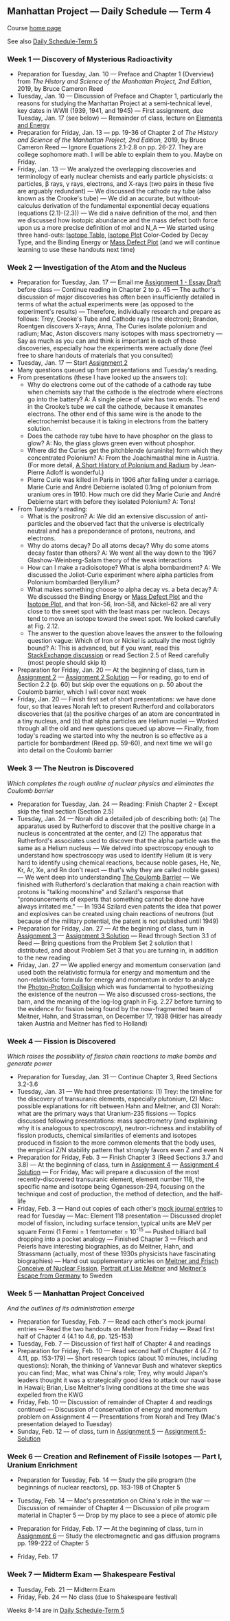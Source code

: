 ## Manhattan Project &mdash; Daily Schedule &mdash; Term 4

Course [home page](./)

See also [Daily Schedule-Term 5](./daily_schedule-term_5.html)

### Week 1 &mdash; Discovery of Mysterious Radioactivity

* Preparation for Tuesday, Jan. 10 &mdash; Preface and Chapter 1 (Overview) from *The History and Science of the Manhattan Project, 2nd Edition,* 2019, by Bruce Cameron Reed
* Tuesday, Jan. 10 &mdash; Discussion of Preface and Chapter 1, particularly the reasons for studying the Manhattan Project at a semi-technical level, key dates in WWII (1939, 1941, and 1945) &mdash; First assignment, due Tuesday, Jan. 17 (see below) &mdash; Remainder of class, lecture on [Elements and Energy](./resources/elements_and_energy.html)
* Preparation for Friday, Jan. 13 &mdash; pp. 19-36 of Chapter 2 of *The History and Science of the Manhattan Project, 2nd Edition,* 2019, by Bruce Cameron Reed &mdash; Ignore Equations 2.1-2.8 on pp. 26-27. They are college sophomore math. I will be able to explain them to you. Maybe on Friday.
* Friday, Jan. 13 &mdash; We analyzed the overlapping discoveries and terminology of early nuclear chemists and early particle physicists: &alpha; particles, &beta; rays, &gamma; rays, electrons, and X-rays (two pairs in these five are arguably redundant) &mdash; We discussed the cathode ray tube (also known as the Crooke's tube) &mdash; We did an accurate, but without-calculus derivation of the fundamental exponential decay equations (equations (2.1)-(2.3)) &mdash; We did a naive definition of the mol, and then we discussed how isotopic abundance and the mass defect both force upon us a more precise definition of mol and N\_A &mdash; We started using three hand-outs: [Isotope Table](./resources/IsotopeTable.pdf), [Isotope Plot](./resources/IsotopePlot.pdf) Color-Coded by Decay Type, and the Binding Energy or [Mass Defect Plot](./resources/MassDefecctPlot.pdf) (and we will continue learning to use these handouts next time)

### Week 2 &mdash; Investigation of the Atom and the Nucleus

* Preparation for Tuesday, Jan. 17 &mdash; Email me [Assignment 1 - Essay Draft](./assignments/Assignment01.pdf) before class &mdash; Continue reading in Chapter 2 to p. 45 &mdash; The author's discussion of major discoveries has often been insufficiently detailed in terms of what the actual experiments were (as opposed to the experiment's results) &mdash; Therefore, individually research and prepare as follows: Trey, Crooke's Tube and Cathode rays (the electron); Brandon, Roentgen discovers X-rays; Anna, The Curies isolate polonium and radium; Mac, Aston discovers many isotopes with mass spectrometry &mdash; Say as much as you can and think is important in each of these discoveries, especially how the experiments were actually done (feel free to share handouts of materials that you consulted)
* Tuesday, Jan. 17 &mdash; Start [Assignment 2](./assignments/Assignment02.pdf)
* Many questions queued up from presentations and Tuesday's reading.
* From presentations (these I have looked up the answers to):
  * Why do electrons come out of the cathode of a cathode ray tube when chemists say that the cathode is the electrode where electrons go into the battery? A: A single piece of wire has two ends. The end in the Crooke’s tube we call the cathode, because it emanates electrons. The other end of this same wire is the anode to the electrochemist because it is taking in electrons from the battery solution.
  * Does the cathode ray tube have to have phosphor on the glass to glow? A: No, the glass glows green even without phosphor.
  * Where did the Curies get the pitchblende (uraninite) form which they concentrated Polonium? A: From the Joachimasthal mine in Austria. (For more detail, [A Short History of Polonium and Radium](./resources/PoloniumAndRadium.pdf) by Jean-Pierre Adloff is wonderful.)
  * Pierre Curie was killed in Paris in 1906 after falling under a carriage. Marie Curie and Andr&eacute; Debierne isolated 0.1mg of polonium from uranium ores in 1910. How much ore did they Marie Curie and Andr&eacute; Debierne start with before they isolated Polonium? A: Tons!
* From Tuesday's reading:
  * What is the positron? A: We did an extensive discussion of anti-particles and the observed fact that the universe is electrically neutral and has a preponderance of protons, neutrons, and electrons.
  * Why do atoms decay? Do all atoms decay? Why do some atoms decay faster than others? A: We went all the way down to the 1967 Glashow-Weinberg-Salam theory of the weak interactions
  * How can I make a radioisotope? What is alpha bombardment? A: We discussed the Joliot-Curie experiment where alpha particles from Polonium bombarded Beryllium?
  * What makes something choose to alpha decay vs. a beta decay? A: We discussed the Binding Energy or [Mass Defect Plot](./resources/MassDefecctPlot.pdf) and the [Isotope Plot](./resources/IsotopePlot.pdf), and that Iron-56, Iron-58, and Nickel-62 are all very close to the sweet spot with the least mass per nucleon. Decays tend to move an isotope toward the sweet spot. We looked carefully at Fig. 2.12.
  * The answer to the question above leaves the answer to the following question vague: Which of Iron or Nickel is actually the most tightly bound? A: This is advanced, but if you want, read this [StackExchange discussion](./resources/IronOrNickel.png) or read Section 2.5 of Reed carefully (most people should skip it)
* Preparation for Friday, Jan. 20 &mdash; At the beginning of class, turn in [Assignment 2](./assignments/Assignment02.pdf) &mdash; [Assignment 2 Solution](./assignments/Assignment02-Solution.pdf) &mdash; For reading, go to end of Section 2.2 (p. 60) but skip over the equations on p. 50 about the Coulomb barrier, which I will cover next week
* Friday, Jan. 20 &mdash; Finish first set of short presentations: we have done four, so that leaves Norah left to present Rutherford and collaborators discoveries that (a) the positive charges of an atom are concentrated in a tiny nucleus, and (b) that alpha particles are Helium nuclei &mdash; Worked through all the old and new questions queued up above &mdash; Finally, from today's reading we started into why the neutron is so effective as a particle for bombardment (Reed pp. 59-60), and next time we will go into detail on the Coulomb barrier

### Week 3 &mdash; The Neutron is Discovered

*Which completes the rough outline of nuclear physics and eliminates the Coulomb barrier*

* Preparation for Tuesday, Jan. 24 &mdash; Reading: Finish Chapter 2 - Except skip the final section (Section 2.5)
* Tuesday, Jan. 24 &mdash; Norah did a detailed job of describing both: (a) The apparatus used by Rutherford to discover that the positive charge in a nucleus is concentrated at the center, and (2) The apparatus that Rutherford's associates used to discover that the alpha particle was the same as a Helium nucleus &mdash; We delved into spectroscopy enough to understand how spectroscopy was used to identify Helium (it is very hard to identify using chemical reactions, because noble gases, He, Ne, Kr, Ar, Xe, and Rn don't react &mdash; that's why they are called noble gases) &mdash; We went deep into understanding [The Coulomb Barrier](./resources/TheCoulombBarrier.pdf) &mdash; We finished with Rutherford's declaration that making a chain reaction with protons is "talking moonshine" and Szilard's response that "pronouncements of experts that something cannot be done have always irritated me." &mdash; In 1934 Szilard even patents the idea that power and explosives can be created using chain reactions of neutrons (but because of the military potential, the patent is not published until 1949)
* Preparation for Friday, Jan. 27 &mdash; At the beginning of class, turn in [Assignment 3](./assignments/Assignment03.pdf) &mdash; [Assignment 3 Solution](./assignments/Assignment03-Solution.pdf) &mdash; Read through Section 3.1 of Reed &mdash; Bring questions from the Problem Set 2 solution that I distributed, and about Problem Set 3 that you are turning in, in addition to the new reading
* Friday, Jan. 27 &mdash; We applied energy and momentum conservation (and used both the relativistic formula for energy and momentum and the non-relativistic formula for energy and momentum in order to analyze the [Photon-Proton Collision](./resources/PhotonProtonCollision.pdf) which was fundamental to hypothesizing the existence of the neutron &mdash; We also discussed cross-sections, the barn, and the meaning of the log-log graph in Fig. 2.27 before turning to the evidence for fission being found by the now-fragmented team of Meitner, Hahn, and Strassman, on December 17, 1938 (Hitler has already taken Austria and Meitner has fled to Holland)

### Week 4 &mdash; Fission is Discovered

*Which raises the possibility of fission chain reactions to make bombs and generate power*

* Preparation for Tuesday, Jan. 31 &mdash; Continue Chapter 3, Reed Sections 3.2-3.6
* Tuesday, Jan. 31 &mdash;  We had three presentations: (1) Trey: the timeline for the discovery of transuranic elements, especially plutonium, (2) Mac: possible explanations for rift between Hahn and Meitner, and (3) Norah: what are the primary ways that Uranium-235 fissions &mdash; Topics discussed following presentations: mass spectrometry (and explaining why it is analogous to spectroscopy), neutron-richness and instability of fission products, chemical similarities of elements and isotopes produced in fission to the more common elements that the body uses, the empirical Z/N stability pattern that strongly favors even Z and even N
* Preparation for Friday, Feb. 3 &mdash; Finish Chapter 3 (Reed Sections 3.7 and 3.8) &mdash; At the beginning of class, turn in [Assignment 4](./assignments/Assignment04.pdf) &mdash; [Assignment 4 Solution](./assignments/Assignment04-Solution.pdf) &mdash; For Friday, Mac will prepare a discussion of the most recently-discovered transuranic element, element number 118, the specific name and isotope being Oganesson-294, focusing on the technique and cost of production, the method of detection, and the half-life
* Friday, Feb. 3 &mdash; Hand out copies of each other's [mock journal entries]( ./assignments/DiaryEntries.pdf) to read for Tuesday &mdash; Mac: Element 118 presentation &mdash; Discussed droplet model of fission, including surface tension, typical units are MeV per square Fermi (1 Fermi = 1 femtometer = 10<sup>-15</sup> &mdash; Pushed billiard ball dropping into a pocket analogy &mdash; Finished Chapter 3 &mdash; Frisch and Peierls have interesting biographies, as do Meitner, Hahn, and Strassmann (actually, most of these 1930s physicists have fascinating biographies) &mdash; Hand out supplementary articles on [Meitner and Frisch Conceive of Nuclear Fission](./resources/MeitnerAndFrischOnNuclearFission.pdf), [Portrait of Lise Meitner](./resources/PortraitOfLiseMeitner.pdf) and [Meitner's Escape from Germany](./resources/MeitnerEscapesFromGermany.pdf) to Sweden

### Week 5 &mdash; Manhattan Project Conceived

*And the outlines of its administration emerge*

* Preparation for Tuesday, Feb. 7 &mdash; Read each other's mock journal entries &mdash; Read the two handouts on Meitner from Friday &mdash; Read first half of Chapter 4 (4.1 to 4.6, pp. 125-153)
* Tuesday, Feb. 7 &mdash; Discussion of first half of Chapter 4 and readings
* Preparation for Friday, Feb. 10 &mdash; Read second half of Chapter 4 (4.7 to 4.11, pp. 153-179) &mdash; Short research topics (about 10 minutes, including questions): Norah, the thinking of Vannevar Bush and whatever skeptics you can find; Mac, what was China's role; Trey, why would Japan's leaders thought it was a strategically good idea to attack our naval base in Hawaii; Brian, Lise Meitner's living conditions at the time she was expelled from the KWG
* Friday, Feb. 10 &mdash; Discussion of remainder of Chapter 4 and readings continued &mdash; Discussion of conservation of energy and momentum problem on Assignment 4 &mdash; Presentations from Norah and Trey (Mac's presentation delayed to Tuesday)
* Sunday, Feb. 12 &mdash; of class, turn in [Assignment 5](./assignments/Assignment05.pdf) &mdash; [Assignment 5-Solution](./assignments/Assignment05-Solution.pdf)

### Week 6 &mdash; Creation and Refinement of Fissile Isotopes &mdash; Part I, Uranium Enrichment

* Preparation for Tuesday, Feb. 14 &mdash; Study the pile program (the beginnings of nuclear reactors), pp. 183-198 of Chapter 5
* Tuesday, Feb. 14 &mdash; Mac's presentation on China's role in the war &mdash; Discussion of remainder of Chapter 4 &mdash; Discussion of pile program material in Chapter 5 &mdash; Drop by my place to see a piece of atomic pile
* Preparation for Friday, Feb. 17 &mdash; At the beginning of class, turn in [Assignment 6](./assignments/Assignment06.pdf) &mdash; Study the electromagnetic and gas diffusion programs pp. 199-222 of Chapter 5

* Friday, Feb. 17

### Week 7 &mdash; Midterm Exam &mdash; Shakespeare Festival

* Tuesday, Feb. 21 &mdash; Midterm Exam
* Friday, Feb. 24 &mdash; No class (due to Shakespeare festival)

Weeks 8-14 are in [Daily Schedule-Term 5](./daily_schedule-term_5.html)
